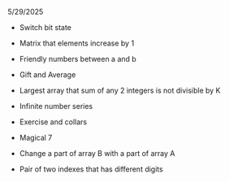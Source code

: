 5/29/2025

- Switch bit state
- Matrix that elements increase by 1
- Friendly numbers between a and b
- Gift and Average
- Largest array that sum of any 2 integers is not divisible by K

- Infinite number series
- Exercise and collars
- Magical 7
- Change a part of array B with a part of array A
- Pair of two indexes that has different digits

